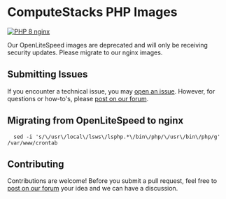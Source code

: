 # ComputeStacks PHP Images

[![PHP 8 nginx](https://github.com/ComputeStacks/cs-docker-php/actions/workflows/php8-nginx.yml/badge.svg?branch=main)](https://github.com/ComputeStacks/cs-docker-php/actions/workflows/php8-nginx.yml)

Our OpenLiteSpeed images are deprecated and will only be receiving security updates. Please migrate to our nginx images.

## Submitting Issues

If you encounter a technical issue, you may [open an issue](https://github.com/ComputeStacks/cs-docker-php/issues). However, for questions or how-to's, please [post on our forum](https://forum.computestacks.com).


## Migrating from OpenLiteSpeed to nginx
```
  sed -i 's/\/usr\/local\/lsws\/lsphp.*\/bin\/php/\/usr\/bin\/php/g' /var/www/crontab
```


## Contributing

Contributions are welcome! Before you submit a pull request, feel free to [post on our forum](https://forum.computestacks.com) your idea and we can have a discussion.


